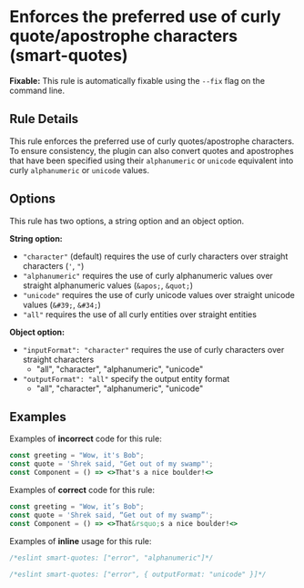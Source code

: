 # Enforces the preferred use of curly quote/apostrophe characters (smart-quotes)

**Fixable:** This rule is automatically fixable using the `--fix` flag on the command line.

## Rule Details

This rule enforces the preferred use of curly quotes/apostrophe characters. To ensure consistency, the plugin can also convert quotes 
and apostrophes that have been specified using their `alphanumeric` or `unicode` equivalent into curly `alphanumeric` or `unicode` 
values.

## Options

This rule has two options, a string option and an object option.

**String option:**
- `"character"` (default) requires the use of curly characters over straight characters (`'`, `"`)
- `"alphanumeric"` requires the use of curly alphanumeric values over straight alphanumeric values (`&apos;`, `&quot;`)
- `"unicode"` requires the use of curly unicode values over straight unicode values (`&#39;`, `&#34;`)
- `"all"` requires the use of all curly entities over straight entities

**Object option:**

- `"inputFormat": "character"` requires the use of curly characters over straight characters
   - "all", "character", "alphanumeric", "unicode" 
- `"outputFormat": "all"` specify the output entity format
   - "all", "character", "alphanumeric", "unicode"

## Examples

Examples of **incorrect** code for this rule:

```jsx
const greeting = "Wow, it's Bob";
const quote = 'Shrek said, "Get out of my swamp"';
const Component = () => <>That's a nice boulder!<>
```

Examples of **correct** code for this rule:

```jsx
const greeting = "Wow, it’s Bob";
const quote = 'Shrek said, “Get out of my swamp”';
const Component = () => <>That&rsquo;s a nice boulder!<>
```

Examples of **inline** usage for this rule:

```jsx
/*eslint smart-quotes: ["error", "alphanumeric"]*/

/*eslint smart-quotes: ["error", { outputFormat: "unicode" }]*/
```